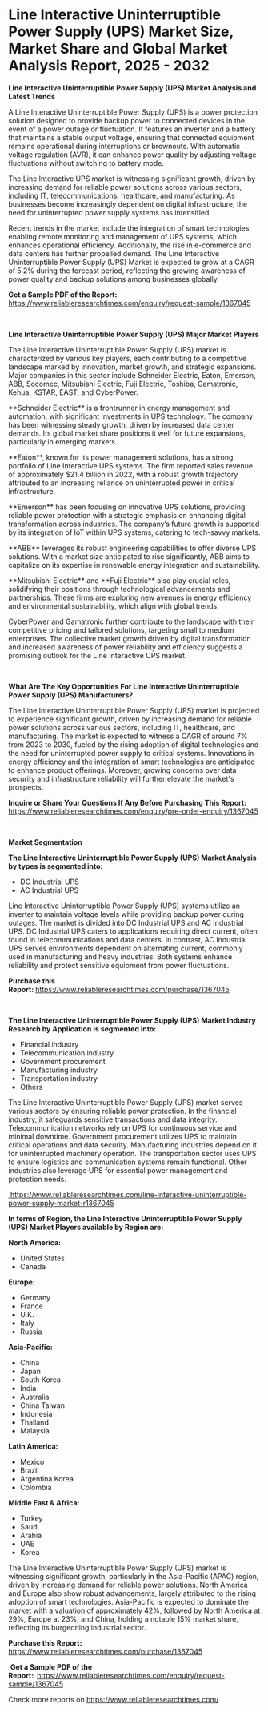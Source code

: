 <p><h1>Line Interactive Uninterruptible Power Supply (UPS) Market Size, Market Share and Global Market Analysis Report, 2025 - 2032</h1></p><p><strong>Line Interactive Uninterruptible Power Supply (UPS) Market Analysis and Latest Trends</strong></p>
<p><p>A Line Interactive Uninterruptible Power Supply (UPS) is a power protection solution designed to provide backup power to connected devices in the event of a power outage or fluctuation. It features an inverter and a battery that maintains a stable output voltage, ensuring that connected equipment remains operational during interruptions or brownouts. With automatic voltage regulation (AVR), it can enhance power quality by adjusting voltage fluctuations without switching to battery mode.</p><p>The Line Interactive UPS market is witnessing significant growth, driven by increasing demand for reliable power solutions across various sectors, including IT, telecommunications, healthcare, and manufacturing. As businesses become increasingly dependent on digital infrastructure, the need for uninterrupted power supply systems has intensified. </p><p>Recent trends in the market include the integration of smart technologies, enabling remote monitoring and management of UPS systems, which enhances operational efficiency. Additionally, the rise in e-commerce and data centers has further propelled demand. The Line Interactive Uninterruptible Power Supply (UPS) Market is expected to grow at a CAGR of 5.2% during the forecast period, reflecting the growing awareness of power quality and backup solutions among businesses globally.</p></p>
<p><strong>Get a Sample PDF of the Report:&nbsp;</strong> <a href="https://www.reliableresearchtimes.com/enquiry/request-sample/1367045?utm_campaign=2738&utm_medium=2&utm_source=Github&utm_content=ia&utm_term=25022025&utm_id=line-interactive-uninterruptible-power-supply-ups">https://www.reliableresearchtimes.com/enquiry/request-sample/1367045</a></p>
<p>&nbsp;</p>
<p><strong>Line Interactive Uninterruptible Power Supply (UPS) Major Market Players</strong></p>
<p><p>The Line Interactive Uninterruptible Power Supply (UPS) market is characterized by various key players, each contributing to a competitive landscape marked by innovation, market growth, and strategic expansions. Major companies in this sector include Schneider Electric, Eaton, Emerson, ABB, Socomec, Mitsubishi Electric, Fuji Electric, Toshiba, Gamatronic, Kehua, KSTAR, EAST, and CyberPower.</p><p>**Schneider Electric** is a frontrunner in energy management and automation, with significant investments in UPS technology. The company has been witnessing steady growth, driven by increased data center demands. Its global market share positions it well for future expansions, particularly in emerging markets.</p><p>**Eaton**, known for its power management solutions, has a strong portfolio of Line Interactive UPS systems. The firm reported sales revenue of approximately $21.4 billion in 2022, with a robust growth trajectory attributed to an increasing reliance on uninterrupted power in critical infrastructure.</p><p>**Emerson** has been focusing on innovative UPS solutions, providing reliable power protection with a strategic emphasis on enhancing digital transformation across industries. The company’s future growth is supported by its integration of IoT within UPS systems, catering to tech-savvy markets.</p><p>**ABB** leverages its robust engineering capabilities to offer diverse UPS solutions. With a market size anticipated to rise significantly, ABB aims to capitalize on its expertise in renewable energy integration and sustainability.</p><p>**Mitsubishi Electric** and **Fuji Electric** also play crucial roles, solidifying their positions through technological advancements and partnerships. These firms are exploring new avenues in energy efficiency and environmental sustainability, which align with global trends.</p><p>CyberPower and Gamatronic further contribute to the landscape with their competitive pricing and tailored solutions, targeting small to medium enterprises. The collective market growth driven by digital transformation and increased awareness of power reliability and efficiency suggests a promising outlook for the Line Interactive UPS market.</p></p>
<p>&nbsp;</p>
<p><strong>What Are The Key Opportunities For Line Interactive Uninterruptible Power Supply (UPS) Manufacturers?</strong></p>
<p><p>The Line Interactive Uninterruptible Power Supply (UPS) market is projected to experience significant growth, driven by increasing demand for reliable power solutions across various sectors, including IT, healthcare, and manufacturing. The market is expected to witness a CAGR of around 7% from 2023 to 2030, fueled by the rising adoption of digital technologies and the need for uninterrupted power supply to critical systems. Innovations in energy efficiency and the integration of smart technologies are anticipated to enhance product offerings. Moreover, growing concerns over data security and infrastructure reliability will further elevate the market's prospects.</p></p>
<p><strong>Inquire or Share Your Questions If Any Before Purchasing This Report:</strong> <a href="https://www.reliableresearchtimes.com/enquiry/pre-order-enquiry/1367045?utm_campaign=2738&utm_medium=2&utm_source=Github&utm_content=ia&utm_term=25022025&utm_id=line-interactive-uninterruptible-power-supply-ups">https://www.reliableresearchtimes.com/enquiry/pre-order-enquiry/1367045</a></p>
<p>&nbsp;</p>
<p><strong>Market Segmentation</strong></p>
<p><strong>The Line Interactive Uninterruptible Power Supply (UPS) Market Analysis by types is segmented into:</strong></p>
<p><ul><li>DC Industrial UPS</li><li>AC Industrial UPS</li></ul></p>
<p><p>Line Interactive Uninterruptible Power Supply (UPS) systems utilize an inverter to maintain voltage levels while providing backup power during outages. The market is divided into DC Industrial UPS and AC Industrial UPS. DC Industrial UPS caters to applications requiring direct current, often found in telecommunications and data centers. In contrast, AC Industrial UPS serves environments dependent on alternating current, commonly used in manufacturing and heavy industries. Both systems enhance reliability and protect sensitive equipment from power fluctuations.</p></p>
<p><strong>Purchase this Report:&nbsp;</strong><a href="https://www.reliableresearchtimes.com/purchase/1367045?utm_campaign=2738&utm_medium=2&utm_source=Github&utm_content=ia&utm_term=25022025&utm_id=line-interactive-uninterruptible-power-supply-ups">https://www.reliableresearchtimes.com/purchase/1367045</a></p>
<p>&nbsp;</p>
<p><strong>The Line Interactive Uninterruptible Power Supply (UPS) Market Industry Research by Application is segmented into:</strong></p>
<p><ul><li>Financial industry</li><li>Telecommunication industry</li><li>Government procurement</li><li>Manufacturing industry</li><li>Transportation industry</li><li>Others</li></ul></p>
<p><p>The Line Interactive Uninterruptible Power Supply (UPS) market serves various sectors by ensuring reliable power protection. In the financial industry, it safeguards sensitive transactions and data integrity. Telecommunication networks rely on UPS for continuous service and minimal downtime. Government procurement utilizes UPS to maintain critical operations and data security. Manufacturing industries depend on it for uninterrupted machinery operation. The transportation sector uses UPS to ensure logistics and communication systems remain functional. Other industries also leverage UPS for essential power management and protection needs.</p></p>
<p><a href="https://www.reliableresearchtimes.com/line-interactive-uninterruptible-power-supply-market-r1367045?utm_campaign=2738&utm_medium=2&utm_source=Github&utm_content=ia&utm_term=25022025&utm_id=line-interactive-uninterruptible-power-supply-ups">&nbsp;https://www.reliableresearchtimes.com/line-interactive-uninterruptible-power-supply-market-r1367045</a></p>
<p><strong>In terms of Region, the Line Interactive Uninterruptible Power Supply (UPS) Market Players available by Region are:</strong></p>
<p>
    <p> <strong> North America: </strong>
        <ul>
            <li>United States</li>
            <li>Canada</li>
        </ul>
        </p> 
    <p> <strong> Europe: </strong>
        <ul>
            <li>Germany</li>
            <li>France</li>
            <li>U.K.</li>
            <li>Italy</li>
            <li>Russia</li>
        </ul>
        </p> 
    <p> <strong> Asia-Pacific: </strong>
        <ul>
            <li>China</li>
            <li>Japan</li>
            <li>South Korea</li>
            <li>India</li>
            <li>Australia</li>
            <li>China Taiwan</li>
            <li>Indonesia</li>
            <li>Thailand</li>
            <li>Malaysia</li>
        </ul>
        </p> 
    <p> <strong> Latin America: </strong>
        <ul>
            <li>Mexico</li>
            <li>Brazil</li>
            <li>Argentina Korea</li>
            <li>Colombia</li>
        </ul>
        </p> 
    <p> <strong> Middle East & Africa: </strong>
        <ul>
            <li>Turkey</li>
            <li>Saudi</li>
            <li>Arabia</li>
            <li>UAE</li>
            <li>Korea</li>
        </ul>
    </p>
    </p>
<p><p>The Line Interactive Uninterruptible Power Supply (UPS) market is witnessing significant growth, particularly in the Asia-Pacific (APAC) region, driven by increasing demand for reliable power solutions. North America and Europe also show robust advancements, largely attributed to the rising adoption of smart technologies. Asia-Pacific is expected to dominate the market with a valuation of approximately 42%, followed by North America at 29%, Europe at 23%, and China, holding a notable 15% market share, reflecting its burgeoning industrial sector.</p></p>
<p><strong>Purchase this Report: </strong><a href="https://www.reliableresearchtimes.com/purchase/1367045?utm_campaign=2738&utm_medium=2&utm_source=Github&utm_content=ia&utm_term=25022025&utm_id=line-interactive-uninterruptible-power-supply-ups">https://www.reliableresearchtimes.com/purchase/1367045</a></p>
<p>&nbsp;<strong>Get a Sample PDF of the Report:&nbsp;&nbsp;</strong><a href="https://www.reliableresearchtimes.com/enquiry/request-sample/1367045?utm_campaign=2738&utm_medium=2&utm_source=Github&utm_content=ia&utm_term=25022025&utm_id=line-interactive-uninterruptible-power-supply-ups">https://www.reliableresearchtimes.com/enquiry/request-sample/1367045</a></p>
<p><strong></strong></p>
<p>Check more reports on <a href="https://www.reliableresearchtimes.com/?utm_campaign=2738&utm_medium=2&utm_source=Github&utm_content=ia&utm_term=25022025&utm_id=line-interactive-uninterruptible-power-supply-ups">https://www.reliableresearchtimes.com/</a></p>